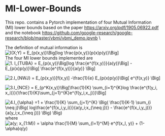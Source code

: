 # MI-Lower-Bounds
This repo. contains a Pytorch implementation of four Mutual Information (MI) lower bounds based on the paper https://arxiv.org/pdf/1905.06922.pdf and the notebook https://github.com/google-research/google-research/blob/master/vbmi/vbmi_demo.ipynb \\

The definition of mutual information is </br>
<img src="https://latex.codecogs.com/svg.image?I(X;Y)&space;=&space;E_{p(x,y)}\Big[log&space;\frac{p(x,y)}{p(x)p(y)}\Big]" title="I(X;Y) = E_{p(x,y)}\Big[log \frac{p(x,y)}{p(x)p(y)}\Big]" /> </br>
The four MI lower bounds implemented are <br/>
<img src="https://latex.codecogs.com/svg.image?1.&space;I_{TUBA}&space;=&space;E_{p(x,y)}\Big[log&space;\frac{e^{f(x,y)}}{a(y)}\Big]&space;-&space;E_{p(x)p(y)}\Big[&space;\frac{e^{f(x,y)}}{a(y)}&space;\Big]" title="1. I_{TUBA} = E_{p(x,y)}\Big[log \frac{e^{f(x,y)}}{a(y)}\Big] - E_{p(x)p(y)}\Big[ \frac{e^{f(x,y)}}{a(y)} \Big]" /> <br/>

<img src="https://latex.codecogs.com/svg.image?2.I_{NWJ}&space;=&space;E_{p(x,y)}[f(x,y)]&space;-\frac{1}{e}&space;E_{p(x)p(y)}\Big[&space;e^{f(x,y)}&space;\Big]" title="2.I_{NWJ} = E_{p(x,y)}[f(x,y)] -\frac{1}{e} E_{p(x)p(y)}\Big[ e^{f(x,y)} \Big]" /> <br/>

<img src="https://latex.codecogs.com/svg.image?3.I_{NCE}&space;=&space;E_{p^K(x,y)}\Big[\frac{1}{K}&space;\sum_{i=1}^{K}log&space;\frac{e^{f(y_i,&space;x_i)}}{\frac{1}{K}\sum_{j=1}^{K}e^{f(y_i,x_j)}}\Big]" title="3.I_{NCE} = E_{p^K(x,y)}\Big[\frac{1}{K} \sum_{i=1}^{K}log \frac{e^{f(y_i, x_i)}}{\frac{1}{K}\sum_{j=1}^{K}e^{f(y_i,x_j)}}\Big]" />

<img src="https://latex.codecogs.com/svg.image?4.I_{\alpha}&space;=1&space;&plus;&space;\frac{1}{K}&space;\sum_{j=1}^{K}&space;\Big(&space;\frac{1}{K-1}&space;\sum_{i&space;\neq&space;j}\Big(&space;log\frac{e^{f(x_i,y_i)}}{a(y_i;x_{\neq&space;j})}&space;-&space;\frac{e^{f(x_i,y_j)}}{a(y_i;x_{\neq&space;j})}&space;\Big)&space;&space;\Big)" title="4.I_{\alpha} =1 + \frac{1}{K} \sum_{j=1}^{K} \Big( \frac{1}{K-1} \sum_{i \neq j}\Big( log\frac{e^{f(x_i,y_i)}}{a(y_i;x_{\neq j})} - \frac{e^{f(x_i,y_j)}}{a(y_i;x_{\neq j})} \Big) \Big)" /> <br/>
where <br/>
<img src="https://latex.codecogs.com/svg.image?a(y;&space;x_{1:M})&space;=&space;\alpha&space;\frac{1}{M}&space;\sum_{l=1}^{M}&space;e^{f(x_l,&space;y)}&space;&plus;&space;(1-\alpha)q(y)" title="a(y; x_{1:M}) = \alpha \frac{1}{M} \sum_{l=1}^{M} e^{f(x_l, y)} + (1-\alpha)q(y)" />




